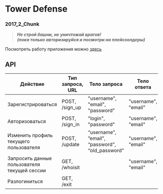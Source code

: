 # Tower Defense
### 2017_2_Chunk

> ***Не строй башни, не уничтожай врагов!<br>
> (пока только авторизируйся и посмотри на плейсхолдеры)***

Посмотреть работу приложения можно [здесь](https://chunk-frontend.herokuapp.com/menu)

## API
| Действие | Тип запроса, URL | Тело запроса | Тело ответа |
| --- | --- | --- | --- |
| Зарегистрироваться | POST, /sign_up | "username", "email", "password" | "username", "email" |
| Авторизоваться | POST, /sign_in | "login", "password" | "username", "email" |
| Изменить профиль текущего пользователя | POST, /update | “username”, ”email”, “password”, “old_password” | "username", "email" |
| Запросить данные пользователя текущей сессии | GET, /whoisit | | "username", "email" | |
| Разлогиниться | GET, /exit |  |  |

